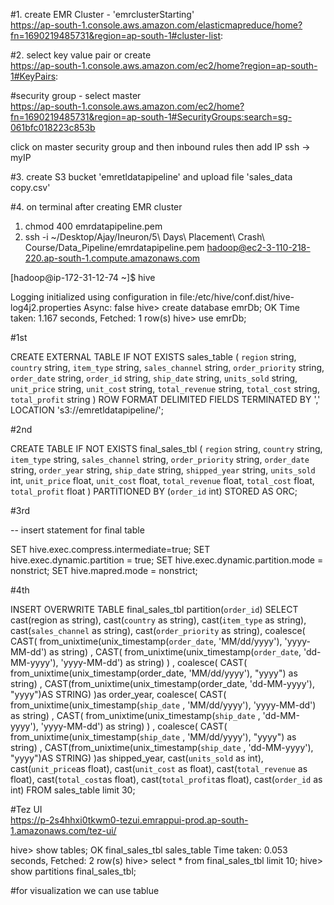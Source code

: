 #1. create EMR Cluster - 'emrclusterStarting'  
https://ap-south-1.console.aws.amazon.com/elasticmapreduce/home?fn=1690219485731&region=ap-south-1#cluster-list:



#2. select key value pair or create    
https://ap-south-1.console.aws.amazon.com/ec2/home?region=ap-south-1#KeyPairs:

#security group - select master  
https://ap-south-1.console.aws.amazon.com/ec2/home?fn=1690219485731&region=ap-south-1#SecurityGroups:search=sg-061bfc018223c853b

click on master security group and then inbound rules then add IP 
ssh -> myIP


#3. create S3 bucket
'emretldatapipeline' and upload file 'sales_data copy.csv'


#4. on terminal after creating EMR cluster
1. chmod 400 emrdatapipeline.pem
2. ssh -i ~/Desktop/Ajay/Ineuron/5\ Days\ Placement\ Crash\ Course/Data_Pipeline/emrdatapipeline.pem hadoop@ec2-3-110-218-220.ap-south-1.compute.amazonaws.com



[hadoop@ip-172-31-12-74 ~]$ hive

Logging initialized using configuration in file:/etc/hive/conf.dist/hive-log4j2.properties Async: false
hive> create database emrDb;
OK
Time taken: 1.167 seconds, Fetched: 1 row(s)
hive> use emrDb; 


#1st

CREATE EXTERNAL TABLE IF NOT EXISTS sales_table
(
`region` string,
`country`  string,
`item_type`  string,
`sales_channel`  string,
`order_priority`  string,
`order_date`  string,
`order_id` string,
`ship_date`  string,
`units_sold`  string,
`unit_price`  string,
`unit_cost`  string,
`total_revenue` string,
`total_cost`  string,
`total_profit`  string
) ROW FORMAT DELIMITED 
FIELDS TERMINATED BY ','
LOCATION 's3://emretldatapipeline/';


#2nd

CREATE TABLE IF NOT EXISTS final_sales_tbl
(
`region` string,
`country`  string,
`item_type`  string,
`sales_channel`  string,
`order_priority`  string,
`order_date`  string,
`order_year` string,
`ship_date`  string,
`shipped_year`  string,
`units_sold`  int,
`unit_price`  float,
`unit_cost`  float,
`total_revenue`  float,
`total_cost`  float,
`total_profit`  float
) PARTITIONED BY (`order_id` int)
STORED AS ORC;


#3rd

-- insert statement for final table

SET hive.exec.compress.intermediate=true;
SET hive.exec.dynamic.partition = true;
SET hive.exec.dynamic.partition.mode = nonstrict;
SET hive.mapred.mode = nonstrict;



#4th

INSERT OVERWRITE TABLE final_sales_tbl partition(`order_id`)
SELECT
cast(region  as string),
cast(`country` as string),
cast(`item_type` as string),
cast(`sales_channel` as  string),
cast(`order_priority` as string),
coalesce(
 CAST( from_unixtime(unix_timestamp(`order_date`, 'MM/dd/yyyy'), 'yyyy-MM-dd') as string) ,
 CAST( from_unixtime(unix_timestamp(`order_date`, 'dd-MM-yyyy'), 'yyyy-MM-dd') as string)
) ,
coalesce(
 CAST( from_unixtime(unix_timestamp(order_date,  'MM/dd/yyyy'), "yyyy") as string) ,
  CAST(from_unixtime(unix_timestamp(order_date, 'dd-MM-yyyy'), "yyyy")AS STRING)
)as order_year,
coalesce(
 CAST( from_unixtime(unix_timestamp(`ship_date`  , 'MM/dd/yyyy'), 'yyyy-MM-dd') as string) ,
 CAST( from_unixtime(unix_timestamp(`ship_date`  , 'dd-MM-yyyy'), 'yyyy-MM-dd') as string)
) ,
coalesce(
 CAST( from_unixtime(unix_timestamp(`ship_date`  , 'MM/dd/yyyy'), "yyyy") as string) ,
  CAST(from_unixtime(unix_timestamp(`ship_date` , 'dd-MM-yyyy'), "yyyy")AS STRING)
)as shipped_year,
cast(`units_sold` as  int),
cast(`unit_price`as  float),
cast(`unit_cost` as float),
cast(`total_revenue` as  float),
cast(`total_cost`as  float),
cast(`total_profit`as  float),
cast(`order_id` as int)
FROM sales_table limit 30;


#Tez UI  
https://p-2s4hhxi0tkwm0-tezui.emrappui-prod.ap-south-1.amazonaws.com/tez-ui/


hive> show tables;
OK
final_sales_tbl
sales_table
Time taken: 0.053 seconds, Fetched: 2 row(s)
hive> select * from final_sales_tbl limit 10;
hive> show partitions final_sales_tbl;





#for visualization we can use tablue

